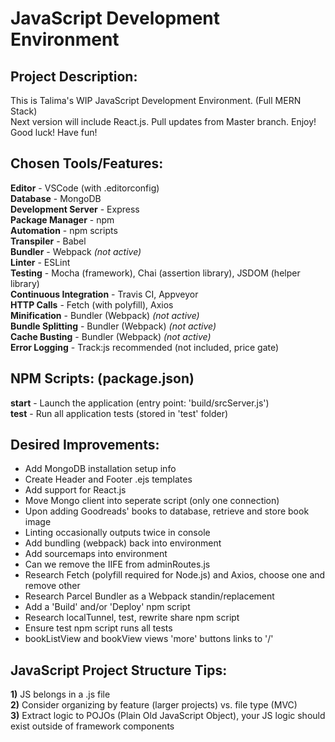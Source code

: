 JavaScript Development Environment
==================================

## Project Description:
This is Talima's WIP JavaScript Development Environment. (Full MERN Stack)  
Next version will include React.js. Pull updates from Master branch. Enjoy! Good luck! Have fun!

## Chosen Tools/Features:
**Editor** - VSCode (with .editorconfig)  
**Database** - MongoDB  
**Development Server** - Express  
**Package Manager** - npm  
**Automation** - npm scripts  
**Transpiler** - Babel  
**Bundler** - Webpack *(not active)*  
**Linter** - ESLint  
**Testing** - Mocha (framework), Chai (assertion library), JSDOM (helper library)  
**Continuous Integration** - Travis CI, Appveyor  
**HTTP Calls** - Fetch (with polyfill), Axios  
**Minification** - Bundler (Webpack) *(not active)*  
**Bundle Splitting** - Bundler (Webpack) *(not active)*  
**Cache Busting** - Bundler (Webpack) *(not active)*  
**Error Logging** - Track:js recommended (not included, price gate)  

## NPM Scripts: (package.json)
**start** - Launch the application (entry point: 'build/srcServer.js')  
**test** - Run all application tests (stored in 'test' folder)  

## Desired Improvements:
- Add MongoDB installation setup info  
- Create Header and Footer .ejs templates  
- Add support for React.js  
- Move Mongo client into seperate script (only one connection)  
- Upon adding Goodreads' books to database, retrieve and store book image  
- Linting occasionally outputs twice in console  
- Add bundling (webpack) back into environment  
- Add sourcemaps into environment  
- Can we remove the IIFE from adminRoutes.js  
- Research Fetch (polyfill required for Node.js) and Axios, choose one and remove other  
- Research Parcel Bundler as a Webpack standin/replacement  
- Add a 'Build' and/or 'Deploy' npm script  
- Research localTunnel, test, rewrite share npm script  
- Ensure test npm script runs all tests  
- bookListView and bookView views 'more' buttons links to '/'  

## JavaScript Project Structure Tips:
**1)** JS belongs in a .js file  
**2)** Consider organizing by feature (larger projects) vs. file type (MVC)  
**3)** Extract logic to POJOs (Plain Old JavaScript Object), your JS logic should exist outside of framework components  
